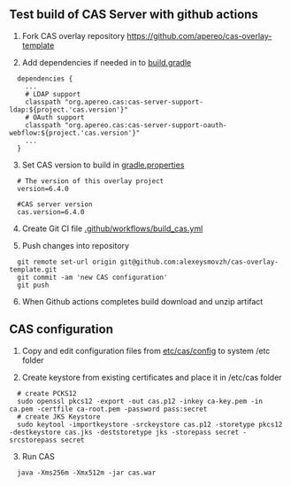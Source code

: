 ## Test build of CAS Server with github actions

1. Fork CAS overlay repository
   https://github.com/apereo/cas-overlay-template

2. Add dependencies if needed in to [build.gradle](build.gradle)
```
  dependencies { 
    ...
    # LDAP support
    classpath "org.apereo.cas:cas-server-support-ldap:${project.'cas.version'}" 
    # OAuth support
    classpath "org.apereo.cas:cas-server-support-oauth-webflow:${project.'cas.version'}" 
    ...
  }
```

3. Set CAS version to build in [gradle.properties](gradle.properties)
```
  # The version of this overlay project
  version=6.4.0

  #CAS server version
  cas.version=6.4.0
```

4. Create Git CI file [.github/workflows/build_cas.yml](.github/workflows/build_cas.yml)

5. Push changes into repository
```
  git remote set-url origin git@github.com:alexeysmovzh/cas-overlay-template.git
  git commit -am 'new CAS configuration'
  git push
```

6. When Github actions completes build download and unzip artifact


## CAS configuration
1. Copy and edit configuration files from 
 [etc/cas/config](etc/cas/config) to system /etc folder

2. Create keystore from existing certificates and place it in /etc/cas folder
```
  # create PCKS12
  sudo openssl pkcs12 -export -out cas.p12 -inkey ca-key.pem -in ca.pem -certfile ca-root.pem -password pass:secret
  # create JKS Keystore
  sudo keytool -importkeystore -srckeystore cas.p12 -storetype pkcs12 -destkeystore cas.jks -deststoretype jks -storepass secret -srcstorepass secret
```

3. Run CAS
```
  java -Xms256m -Xmx512m -jar cas.war 
```
